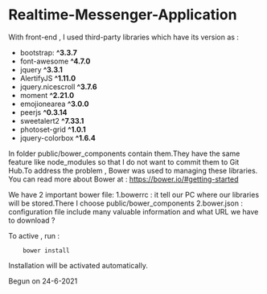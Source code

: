 # Realtime-Messenger-Application

With front-end , I used third-party libraries which have its version as :

- bootstrap: **^3.3.7**
- font-awesome **^4.7.0**
- jquery **^3.3.1**
- AlertifyJS **^1.11.0**
- jquery.nicescroll **^3.7.6**
- moment **^2.21.0**
- emojionearea **^3.0.0**
- peerjs **^0.3.14**
- sweetalert2 **^7.33.1**
- photoset-grid **^1.0.1**
- jquery-colorbox **^1.6.4**


In folder public/bower_components contain them.They have the same feature like node_modules so that I do not want to commit them to Git Hub.To address the problem , Bower was used to managing these libraries.
You can read more about Bower at : https://bower.io/#getting-started

We have 2 important bower file:
1.bowerrc : it tell our PC where our libraries will be stored.There I choose public/bower_components
2.bower.json : configuration file include many valuable information and what URL we have to download ?

To active , run :

        bower install

Installation will be activated automatically.

Begun on 24-6-2021
